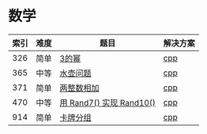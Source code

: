 # 数学

|索引|难度|题目|解决方案|
|----|----|----|--------|
|326|简单|[3的幂](https://leetcode-cn.com/problems/power-of-three/)|[cpp](../problem/326_isPowerOfThree.md)|
|365|中等|[水壶问题](https://leetcode-cn.com/problems/water-and-jug-problem/)|[cpp](../problem/365_canMeasureWater.md)|
|371|简单|[两整数相加](https://leetcode-cn.com/problems/sum-of-two-integers/)|[cpp](../problem/371_getSum.md)|
|470|中等|[用 Rand7() 实现 Rand10()](https://leetcode-cn.com/problems/implement-rand10-using-rand7/)|[cpp](../problem/470_rand10.md)|
|914|简单|[卡牌分组](https://leetcode-cn.com/problems/x-of-a-kind-in-a-deck-of-cards/)|[cpp](../problem/914_hasGroupsSizeX.md)|
